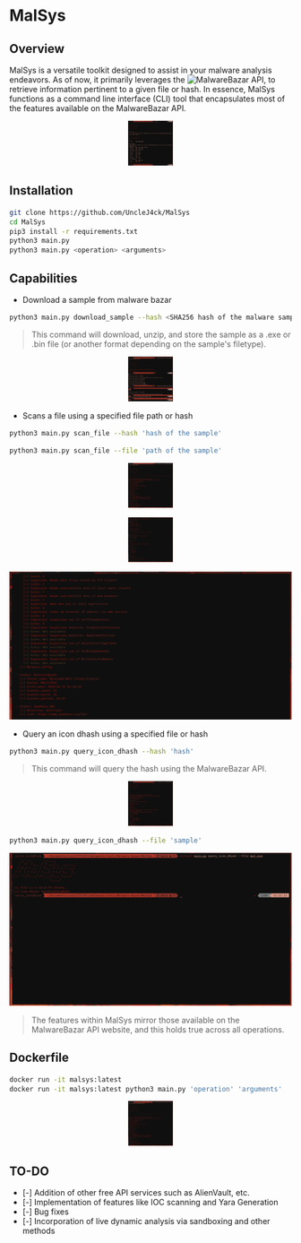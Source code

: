 # MalSys


## Overview

MalSys is a versatile toolkit designed to assist in your malware analysis endeavors. As of now, it primarily leverages the ![MalwareBazar API](https://bazaar.abuse.ch/api/), to retrieve information pertinent to a given file or hash. In essence, MalSys functions as a command line interface (CLI) tool that encapsulates most of the features available on the MalwareBazar API.

<p align="center">
  <a href="./assets/icon.png">
    <img src="./assets/icon.png" width="80" height="80">
  </a>
</p>

## Installation

```Bash
git clone https://github.com/UncleJ4ck/MalSys
cd MalSys
pip3 install -r requirements.txt
python3 main.py
python3 main.py <operation> <arguments>
```

## Capabilities

- Download a sample from malware bazar

```Bash
python3 main.py download_sample --hash <SHA256 hash of the malware sample
```
> This command will download, unzip, and store the sample as a .exe or .bin file (or another format depending on the sample's filetype).

<p align="center">
  <a href="./assets/download.png">
    <img src="./assets/download.png" width="80" height="80">
  </a>
</p>

- Scans a file using a specified file path or hash

```Bash
python3 main.py scan_file --hash 'hash of the sample'
```
```Bash
python3 main.py scan_file --file 'path of the sample'
```
<p align="center">
  <a href="./assets/scan_1.png">
    <img src="./assets/scan_1.png" width="80" height="80">
  </a>
</p>

<p align="center">
  <a href="./assets/scan_2.png">
    <img src="./assets/scan_2.png" width="80" height="80">
  </a>
</p>

<p align="center">
  <a href="./assets/scan_3.png">
    <img src="./assets/scan_3.png">
  </a>
</p>

- Query an icon dhash using a specified file or hash</summary>

```Bash
python3 main.py query_icon_dhash --hash 'hash'
```
> This command will query the hash using the MalwareBazar API.

<p align="center">
  <a href="./assets/dhash_1.png">
    <img src="./assets/dhash_1.png" width="80" height="80">
  </a>
</p>

```Bash
python3 main.py query_icon_dhash --file 'sample'
```
<p align="center">
  <a href="./assets/dhash_2.png">
    <img src="./assets/dhash_2.png">
  </a>
</p>

> The features within MalSys mirror those available on the MalwareBazar API website, and this holds true across all operations.

## Dockerfile

```Bash
docker run -it malsys:latest
docker run -it malsys:latest python3 main.py 'operation' 'arguments'
```
<p align="center">
  <a href="./assets/docker.png">
    <img src="./assets/docker.png" width="80" height="80">
  </a>
</p>

## TO-DO

- [-] Addition of other free API services such as AlienVault, etc.
- [-] Implementation of features like IOC scanning and Yara Generation
- [-] Bug fixes
- [-] Incorporation of live dynamic analysis via sandboxing and other methods